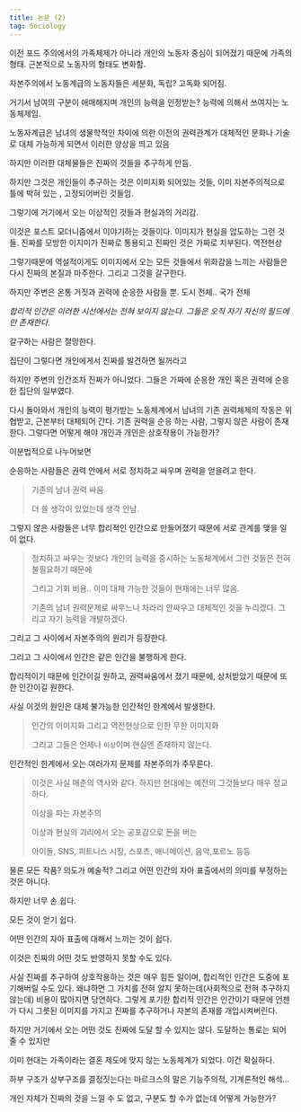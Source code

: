 ```yaml
---
title: 논문 (2)
tag: Sociology
---
```




이전 포드 주의에서의 가족체제가 아니라 개인의 노동자 중심이 되어졌기 때문에 가족의 형태. 근본적으로 노동자의 형태도 변화함.

자본주의에서 노동계급의 노동자들은 세분화, 독립? 고독화 되어짐.

거기서 남여의 구분이 애매해지며 개인의 능력을 인정받는? 능력에 의해서 쓰여지는 노동체제임.

노동자계급은 남녀의 생물학적인 차이에 의한 이전의 권력관계가 대체적인 문화나 기술로 대체 가능하게 되면서 이러한 양상을 띄고 있음

하지만 이러한 대체물들은 진짜의 것들을 추구하게 만듬.

하지만 그것은 개인들이 추구하는 것은 이미지화 되어있는 것들, 이미 자본주의적으로 틀에 박혀 있는 , 고정되어버린 것들임.

그렇기에 거기에서 오는 이상적인 것들과 현실과의 거리감.

이것은 포스트 모더니즘에서 이야기하는 것들이다. 이미지가 현실을 압도하는 그런 것들. 진짜를 모방한 이지미가 진짜로 통용되고 진짜인 것은 가짜로 치부된다. 역전현상

그렇기때문에 역설적이게도 이미지에서 오는 모든 것들에서 위화감을 느끼는 사람들은 다시 진짜의 본질과 마주한다. 그리고 그것을 갈구한다.

하지만 주변은 온통 거짓과 권력에 순응한 사람들 뿐. 도시 전체.. 국가 전체

_합리적 인간은 이러한 시선에서는 전혀 보이지 않는다. 그들은 오직 자기 자신의 필드에만 존재한다._

갈구하는 사람은 절망한다. 

집단이 그렇다면 개인에게서 진짜를 발견하면 될꺼라고

하지만 주변의 인간조차 진짜가 아니었다. 그들은 가짜에 순응한 개인 혹은 권력에 순응한 집단의 일부였다.

다시 돌아와서 개인의 능력이 평가받는 노동체계에서 남녀의 기존 권력체제의 작동은 위협받고, 근본부터 대체되어 간다. 기존 권력을 순응 하는 사람, 그렇지 않은 사람이 존재한다. 그렇다면 어떻게 해야 개인과 개인은 상호작용이 가능한가?  

이분법적으로 나누어보면

순응하는 사람들은 권력 안에서 서로 정치하고 싸우며 권력을 얻을려고 한다.

> 기존의 남녀 권력 싸움
>
> 더 쓸 생각이 있었는데 생각 안남.

그렇지 않은 사람들은 너무 합리적인 인간으로 만들어졌기 때문에 서로 관계를 맺을 일이 없다.

>  정치하고 싸우는 것보다 개인의 능력을 중시하는 노동체계에서 그런 것들은 전혀 불필요하기 때문에
>
> 그리고 기회 비용.. 이미 대체 가능한 것들이 현재에는 너무 많음. 
>
> 기존의 남녀 권력문제로 싸우느니 차라리 안싸우고 대체적인 것을 누리겠다. 그리고 자기 능력을 개발하겠다.

그리고 그 사이에서 자본주의의 원리가 등장한다.

그리고 그 사이에서 인간은 같은 인간을 불행하게 한다.

합리적이기 때문에 인간이길 원하고, 
권력싸움에서 졌기 때문에, 상처받았기 때문에 또한 인간이길 원한다.

사실 이것의 원인은 대체 불가능한 인간적인 한계에서 발생한다.

> 인간의 이미지화 그리고 역전현상으로 인한 무한 이미지화
>
> 그리고 그들은 언제나 `이상`이며 현실엔 존재하지 않는다.

 인간적인 한계에서 오는 여러가지 문제를 자본주의가 주무른다.

> 이것은 사실 매춘의 역사와 같다. 하지만 현대에는 예전의 그것들보다 매우 정교하다. 
>
> 이상을 파는 자본주의
>
> 이상과 현실의 괴리에서 오는 공포감으로 돈을 버는 
>
> 아이돌, SNS, 피트니스 시장, 스포츠, 애니메이션, 음악,포르노 등등

물론 모든 작품? 의도가 예술적? 그리고 어떤 인간의 자아 표출에서의 의미를 부정하는 것은 아니다.  

하지만 너무 손 쉽다. 

모든 것이 얻기 쉽다.

어떤 인간의  자아 표출에 대해서 느끼는 것이 쉽다.

이것은 진짜의 어떤 것도 반영하지 못할 수도 있다.

사실 진짜를 추구하여 상호작용하는 것은 매우 힘든 일이며, 합리적인 인간은 도중에 포기해버릴 수도 있다. 왜냐하면 그 가치를 전혀 알지 못하는데(사회적으로 전혀 추구하지 않는데) 비용이 많아지면 당연하다. 그렇게 포기한 합리적 인간은 인간이기 때문에 언젠가 다시 그릇된 이미지를 가지고 진짜를 추구하거나 자본의 존재를 개입시켜버린다.

하지만 거기에서 오는 어떤 것도 진짜에 도달 할 수 있지는 않다. 도달하는 통로는 되어 줄 수 있지만

이미 현대는 가족이라는 결혼 제도에 맞지 않는 노동체계가 되었다. 이건 확실하다. 

하부 구조가 상부구조를 결정짓는다는 마르크스의 말은 기능주의적, 기계론적인 해석...



개인 자체가 진짜의 것을 느낄 수 도 없고, 구분도 할 수가 없는데 어떻게 가능한가?

